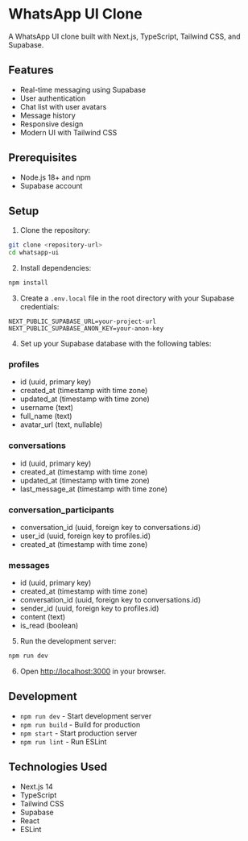 # WhatsApp UI Clone

A WhatsApp UI clone built with Next.js, TypeScript, Tailwind CSS, and Supabase.

## Features

- Real-time messaging using Supabase
- User authentication
- Chat list with user avatars
- Message history
- Responsive design
- Modern UI with Tailwind CSS

## Prerequisites

- Node.js 18+ and npm
- Supabase account

## Setup

1. Clone the repository:
```bash
git clone <repository-url>
cd whatsapp-ui
```

2. Install dependencies:
```bash
npm install
```

3. Create a `.env.local` file in the root directory with your Supabase credentials:
```
NEXT_PUBLIC_SUPABASE_URL=your-project-url
NEXT_PUBLIC_SUPABASE_ANON_KEY=your-anon-key
```

4. Set up your Supabase database with the following tables:

### profiles
- id (uuid, primary key)
- created_at (timestamp with time zone)
- updated_at (timestamp with time zone)
- username (text)
- full_name (text)
- avatar_url (text, nullable)

### conversations
- id (uuid, primary key)
- created_at (timestamp with time zone)
- updated_at (timestamp with time zone)
- last_message_at (timestamp with time zone)

### conversation_participants
- conversation_id (uuid, foreign key to conversations.id)
- user_id (uuid, foreign key to profiles.id)
- created_at (timestamp with time zone)

### messages
- id (uuid, primary key)
- created_at (timestamp with time zone)
- conversation_id (uuid, foreign key to conversations.id)
- sender_id (uuid, foreign key to profiles.id)
- content (text)
- is_read (boolean)

5. Run the development server:
```bash
npm run dev
```

6. Open [http://localhost:3000](http://localhost:3000) in your browser.

## Development

- `npm run dev` - Start development server
- `npm run build` - Build for production
- `npm start` - Start production server
- `npm run lint` - Run ESLint

## Technologies Used

- Next.js 14
- TypeScript
- Tailwind CSS
- Supabase
- React
- ESLint 